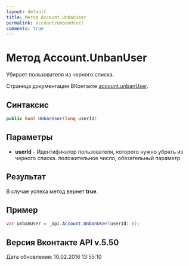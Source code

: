 ```yaml
---
layout: default
title: Метод Account.UnbanUser
permalink: account/unbanUser/
comments: true
---
```

# Метод Account.UnbanUser
Убирает пользователя из черного списка.

Страница документации ВКонтакте [account.unbanUser](https://vk.com/dev/account.unbanUser).

## Синтаксис
``` csharp
public bool UnbanUser(long userId)
```

## Параметры
+ **userId** - Идентификатор пользователя, которого нужно убрать из черного списка. положительное число, обязательный параметр

## Результат
В случае успеха метод вернет **true**.

## Пример
``` csharp
var unbanUser = _api.Account.UnbanUser(userId: 0);
```

## Версия Вконтакте API v.5.50
Дата обновления: 10.02.2016 13:55:10
